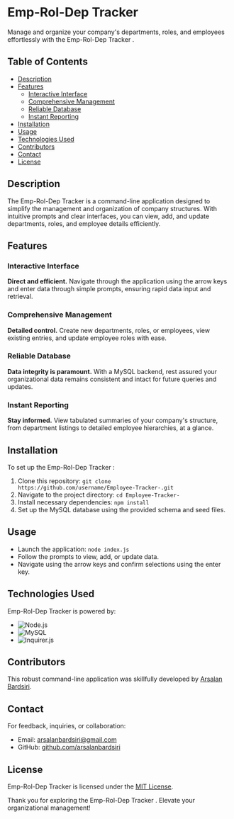 # Emp-Rol-Dep Tracker 

Manage and organize your company's departments, roles, and employees effortlessly with the Emp-Rol-Dep Tracker .


## Table of Contents

- [Description](#description)
- [Features](#features)
  - [Interactive Interface](#interactive-interface)
  - [Comprehensive Management](#comprehensive-management)
  - [Reliable Database](#reliable-database)
  - [Instant Reporting](#instant-reporting)
- [Installation](#installation)
- [Usage](#usage)
- [Technologies Used](#technologies-used)
- [Contributors](#contributors)
- [Contact](#contact)
- [License](#license)

## Description

The Emp-Rol-Dep Tracker  is a command-line application designed to simplify the management and organization of company structures. With intuitive prompts and clear interfaces, you can view, add, and update departments, roles, and employee details efficiently.

## Features

### Interactive Interface

**Direct and efficient.** Navigate through the application using the arrow keys and enter data through simple prompts, ensuring rapid data input and retrieval.

### Comprehensive Management

**Detailed control.** Create new departments, roles, or employees, view existing entries, and update employee roles with ease.

### Reliable Database

**Data integrity is paramount.** With a MySQL backend, rest assured your organizational data remains consistent and intact for future queries and updates.

### Instant Reporting

**Stay informed.** View tabulated summaries of your company's structure, from department listings to detailed employee hierarchies, at a glance.

## Installation

To set up the Emp-Rol-Dep Tracker :

1. Clone this repository: `git clone https://github.com/username/Employee-Tracker-.git`
2. Navigate to the project directory: `cd Employee-Tracker-`
3. Install necessary dependencies: `npm install`
4. Set up the MySQL database using the provided schema and seed files.

## Usage

- Launch the application: `node index.js`
- Follow the prompts to view, add, or update data.
- Navigate using the arrow keys and confirm selections using the enter key.

## Technologies Used

Emp-Rol-Dep Tracker  is powered by:

- ![Node.js](https://img.shields.io/badge/Node.js-green?style=for-the-badge&logo=node.js)
- ![MySQL](https://img.shields.io/badge/MySQL-blue?style=for-the-badge&logo=mysql)
- ![Inquirer.js](https://img.shields.io/badge/Inquirer.js-cyan?style=for-the-badge&logo=inquirer)


## Contributors

This robust command-line application was skillfully developed by [Arsalan Bardsiri](https://github.com/arsalanbardsiri).

## Contact

For feedback, inquiries, or collaboration:

- Email: <arsalanbardsiri@gmail.com>
- GitHub: [github.com/arsalanbardsiri](https://github.com/arsalanbardsiri)

## License

Emp-Rol-Dep Tracker  is licensed under the [MIT License](LICENSE).

Thank you for exploring the Emp-Rol-Dep Tracker . Elevate your organizational management!
